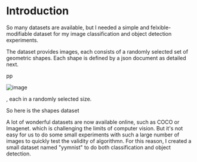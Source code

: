 # Introduction
So many datasets are available, but I needed a simple and felxible-modifiable dataset for my image classification and object detection experiments. 

The dataset provides images, each consists of a randomly selected set of geometric shapes. Each shape is defined by a json document as detailed next.



pp

![image](https://user-images.githubusercontent.com/13983042/156055596-289b6692-523e-4496-b807-143db62654a3.png)






, each in a randomly selected size.

So here is the shapes dataset



A lot of wonderful datasets are now available online, such as COCO or Imagenet. which is challenging the limits of computer vision. But it's not easy for us to do some small experiments with such a large number of images to quickly test the validity of algorithmn. For this reason, I created a small dataset named "yymnist" to do both classification and object detection.

